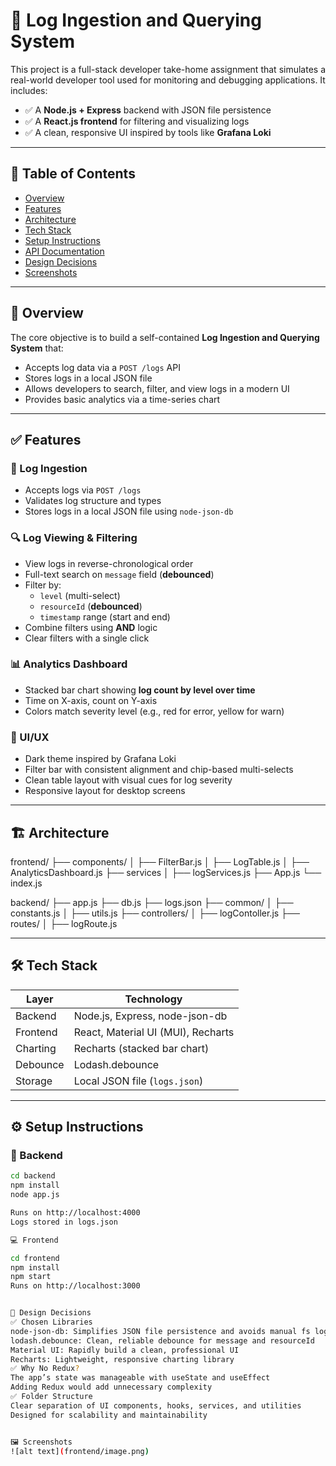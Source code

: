 # 📘 Log Ingestion and Querying System

This project is a full-stack developer take-home assignment that simulates a real-world developer tool used for monitoring and debugging applications. It includes:

- ✅ A **Node.js + Express** backend with JSON file persistence
- ✅ A **React.js frontend** for filtering and visualizing logs
- ✅ A clean, responsive UI inspired by tools like **Grafana Loki**

---

## 🚀 Table of Contents

- [Overview](#overview)
- [Features](#features)
- [Architecture](#architecture)
- [Tech Stack](#tech-stack)
- [Setup Instructions](#setup-instructions)
- [API Documentation](#api-documentation)
- [Design Decisions](#design-decisions)
- [Screenshots](#screenshots)


---

## 📌 Overview

The core objective is to build a self-contained **Log Ingestion and Querying System** that:

- Accepts log data via a `POST /logs` API
- Stores logs in a local JSON file
- Allows developers to search, filter, and view logs in a modern UI
- Provides basic analytics via a time-series chart


---

## ✅ Features

### 🔁 Log Ingestion

- Accepts logs via `POST /logs`
- Validates log structure and types
- Stores logs in a local JSON file using `node-json-db`

### 🔍 Log Viewing & Filtering

- View logs in reverse-chronological order
- Full-text search on `message` field (**debounced**)
- Filter by:
  - `level` (multi-select)
  - `resourceId` (**debounced**)
  - `timestamp` range (start and end)
- Combine filters using **AND** logic
- Clear filters with a single click

### 📊 Analytics Dashboard

- Stacked bar chart showing **log count by level over time**
- Time on X-axis, count on Y-axis
- Colors match severity level (e.g., red for error, yellow for warn)

### 🎨 UI/UX

- Dark theme inspired by Grafana Loki
- Filter bar with consistent alignment and chip-based multi-selects
- Clean table layout with visual cues for log severity
- Responsive layout for desktop screens

---

## 🏗️ Architecture
frontend/
├── components/
│ ├── FilterBar.js
│ ├── LogTable.js
│ ├── AnalyticsDashboard.js
├── services
│ ├── logServices.js
├── App.js
└── index.js

backend/
├── app.js
├── db.js
├── logs.json
├── common/
│ ├── constants.js
│ ├── utils.js
├── controllers/
│ ├── logContoller.js
├── routes/
│ ├── logRoute.js


---

## 🛠️ Tech Stack

| Layer     | Technology               |
|-----------|---------------------------|
| Backend   | Node.js, Express, node-json-db |
| Frontend  | React, Material UI (MUI), Recharts |
| Charting  | Recharts (stacked bar chart) |
| Debounce  | Lodash.debounce |
| Storage   | Local JSON file (`logs.json`) |

---

## ⚙️ Setup Instructions

### 🔧 Backend

```bash
cd backend
npm install
node app.js

Runs on http://localhost:4000
Logs stored in logs.json

💻 Frontend

cd frontend
npm install
npm start
Runs on http://localhost:3000


🧠 Design Decisions
✅ Chosen Libraries
node-json-db: Simplifies JSON file persistence and avoids manual fs logic
lodash.debounce: Clean, reliable debounce for message and resourceId
Material UI: Rapidly build a clean, professional UI
Recharts: Lightweight, responsive charting library
✅ Why No Redux?
The app’s state was manageable with useState and useEffect
Adding Redux would add unnecessary complexity
✅ Folder Structure
Clear separation of UI components, hooks, services, and utilities
Designed for scalability and maintainability


🖼️ Screenshots
![alt text](frontend/image.png)
